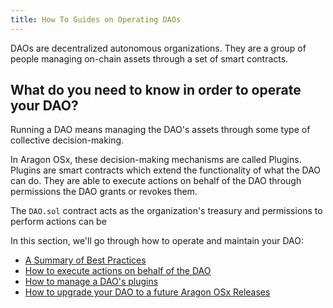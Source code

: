 ```yaml
---
title: How To Guides on Operating DAOs
---
```


DAOs are decentralized autonomous organizations. They are a group of people managing on-chain assets through a set of smart contracts.

## What do you need to know in order to operate your DAO?

Running a DAO means managing the DAO's assets through some type of collective decision-making.

In Aragon OSx, these decision-making mechanisms are called Plugins. Plugins are smart contracts which extend the functionality of what the DAO can do. They are able to execute actions on behalf of the DAO through permissions the DAO grants or revokes them.

The `DAO.sol` contract acts as the organization's treasury and permissions to perform actions can be

In this section, we'll go through how to operate and maintain your DAO:

- [A Summary of Best Practices](./01-best-practices.md)
- [How to execute actions on behalf of the DAO](./02-action-execution.md)
- [How to manage a DAO's plugins](./04-managing-plugins/index.md)
- [How to upgrade your DAO to a future Aragon OSx Releases](./03-protocol-upgrades.md)
